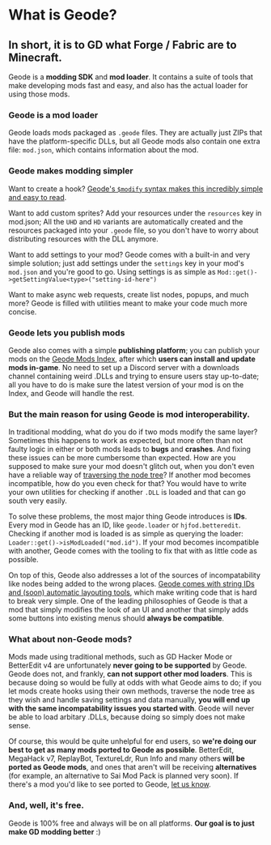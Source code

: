 # What is Geode?

## In short, it is to GD what Forge / Fabric are to Minecraft.

Geode is a **modding SDK** and **mod loader**. It contains a suite of tools that make developing mods fast and easy, and also has the actual loader for using those mods.

### Geode is a mod loader

Geode loads mods packaged as `.geode` files. They are actually just ZIPs that have the platform-specific DLLs, but all Geode mods also contain one extra file: `mod.json`, which contains information about the mod.

### Geode makes modding simpler

Want to create a hook? [Geode's `$modify` syntax makes this incredibly simple and easy to read](/docs/tutorials/modify.md).

Want to add custom sprites? Add your resources under the `resources` key in mod.json; All the `UHD` and `HD` variants are automatically created and the resources packaged into your `.geode` file, so you don't have to worry about distributing resources with the DLL anymore.

Want to add settings to your mod? Geode comes with a built-in and very simple solution; just add settings under the `settings` key in your mod's `mod.json` and you're good to go. Using settings is as simple as `Mod::get()->getSettingValue<type>("setting-id-here")`

Want to make async web requests, create list nodes, popups, and much more? Geode is filled with utilities meant to make your code much more concise.

### Geode lets you publish mods

Geode also comes with a simple **publishing platform**; you can publish your mods on the [Geode Mods Index](https://github.com/geode-sdk/mods/), after which **users can install and update mods in-game**. No need to set up a Discord server with a downloads channel containing weird .DLLs and trying to ensure users stay up-to-date; all you have to do is make sure the latest version of your mod is on the Index, and Geode will handle the rest.

### But the main reason for using Geode is mod interoperability.

In traditional modding, what do you do if two mods modify the same layer? Sometimes this happens to work as expected, but more often than not faulty logic in either or both mods leads to **bugs** and **crashes**. And fixing these issues can be more cumbersome than expected. How are you supposed to make sure your mod doesn't glitch out, when you don't even have a reliable way of [traversing the node tree](/docs/tutorials/nodetree.md)? If another mod becomes incompatible, how do you even check for that? You would have to write your own utilities for checking if another `.DLL` is loaded and that can go south very easily.

To solve these problems, the most major thing Geode introduces is **IDs**. Every mod in Geode has an ID, like `geode.loader` or `hjfod.betteredit`. Checking if another mod is loaded is as simple as querying the loader: `Loader::get()->isModLoaded("mod.id")`. If your mod becomes incompatible with another, Geode comes with the tooling to fix that with as little code as possible.

On top of this, Geode also addresses a lot of the sources of incompatability like nodes being added to the wrong places. [Geode comes with string IDs and (soon) automatic layouting tools](/docs/tutorials/nodetree.md), which make writing code that is hard to break very simple. One of the leading philosophies of Geode is that a mod that simply modifies the look of an UI and another that simply adds some buttons into existing menus should **always be compatible**.

### What about non-Geode mods?

Mods made using traditional methods, such as GD Hacker Mode or BetterEdit v4 are unfortunately **never going to be supported** by Geode. Geode does not, and frankly, **can not support other mod loaders**. This is because doing so would be fully at odds with what Geode aims to do; if you let mods create hooks using their own methods, traverse the node tree as they wish and handle saving settings and data manually, **you will end up with the same incompatability issues you started with**. Geode will never be able to load arbitary .DLLs, because doing so simply does not make sense.

Of course, this would be quite unhelpful for end users, so **we're doing our best to get as many mods ported to Geode as possible**. BetterEdit, MegaHack v7, ReplayBot, TextureLdr, Run Info and many others **will be ported as Geode mods**, and ones that aren't will be receiving **alternatives** (for example, an alternative to Sai Mod Pack is planned very soon). If there's a mod you'd like to see ported to Geode, [let us know](https://discord.gg/9e43WMKzhp).

### And, well, it's free.

Geode is 100% free and always will be on all platforms. **Our goal is to just make GD modding better** :)
